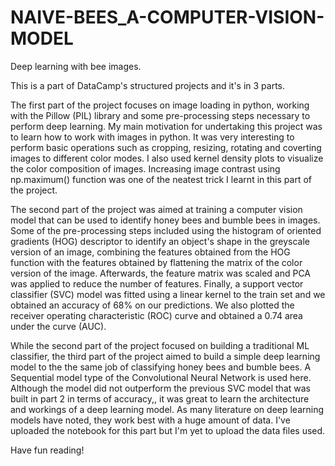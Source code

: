 # NAIVE-BEES_A-COMPUTER-VISION-MODEL
Deep learning with bee images.

This is a part of DataCamp's structured projects and it's in 3 parts. 

The first part of the project focuses on image loading in python, working with the Pillow (PIL) library and some pre-processing steps necessary to perform deep learning. My main motivation for undertaking this project was to learn how to work with images in python. It was very interesting to perform basic operations such as cropping, resizing, rotating and coverting images to different color modes. I also used kernel density plots to visualize the color composition of images. Increasing image contrast using np.maximum() function was one of the neatest trick I learnt in this part of the project.

The second part of the project was aimed at training a computer vision model that can be used to identify honey bees and bumble bees in images. Some of the pre-processing steps included using the histogram of oriented gradients (HOG) descriptor to identify an object's shape in the greyscale version of an image, combining the features obtained from the HOG function with the features obtained by flattening the matrix of the color version of the image. Afterwards, the feature matrix was scaled and PCA was applied to reduce the number of features. Finally, a support vector classifier (SVC) model was fitted using a linear kernel to the train set and we obtained an accuracy of 68% on our predictions. We also plotted the receiver operating characteristic (ROC) curve and obtained a 0.74 area under the curve (AUC).

While the second part of the project focused on building a traditional ML classifier, the third part of the project aimed to build a simple deep learning model to the the same job of classifying honey bees and bumble bees. A Sequential model type of the Convolutional Neural Network is used here. Although the model did not outperform the previous SVC model that was built in part 2 in terms of accuracy,, it was great to learn the architecture and workings of a deep learning model. As many literature on deep learning models have noted, they work best with a huge amount of data. I've uploaded the notebook for this part but I'm yet to upload the data files used.

Have fun reading!
